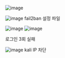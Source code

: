 ![image](https://github.com/user-attachments/assets/462fb583-3332-4fec-b63e-4d0e9347f473)

![image](https://github.com/user-attachments/assets/31eef98a-65bd-4c3c-99c7-678524bfc6b8)
fail2ban 설정 파일

![image](https://github.com/user-attachments/assets/ff06503a-4ef1-42bf-9aa3-4b2ca1992680)
![image](https://github.com/user-attachments/assets/f48fed9c-4e72-47b1-af00-e656365f3877)

로그인 3회 실패

![image](https://github.com/user-attachments/assets/26da1217-01c7-49de-a82a-a7a3388ef3c5)
kali IP 차단
